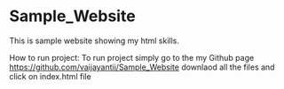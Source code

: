 # Sample_Website
This is sample website showing my html skills.

How to run project: To run project simply go to the my Github page https://github.com/vaijayantii/Sample_Website downlaod all the files and click on index.html file
